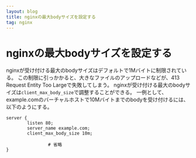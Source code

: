 ```yaml
---
layout: blog
title: nginxの最大bodyサイズを設定する
tag: nginx
---
```


# nginxの最大bodyサイズを設定する

nginxが受け付ける最大のbodyサイズはデフォルトで1Mバイトに制限されている。
この制限に引っかかると、大きなファイルのアップロードなどが、413 Request Entity Too Largeで失敗してしまう。
nginxが受け付ける最大のbodyサイズは`client_max_body_size`で調整することができる。
一例として、example.comのバーチャルホストで10Mバイトまでのbodyを受け付けるには、以下のようにする。

~~~~
server {
        listen 80;
        server_name example.com;
        client_max_body_size 10m;

				# 省略
}
~~~~

